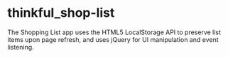 thinkful_shop-list
==================
The Shopping List app uses the HTML5 LocalStorage API to preserve list items upon page refresh, and uses jQuery for UI manipulation and event listening.
